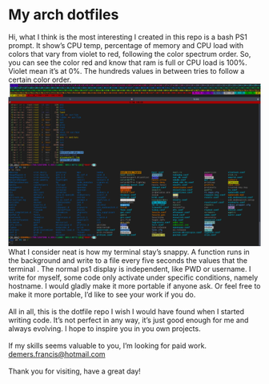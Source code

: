 # My arch dotfiles

Hi, what I think is the most interesting I created in this repo is a bash PS1 prompt. It show’s CPU temp, percentage of memory and CPU load with colors that vary from violet to red, following the color spectrum order. So, you can see the color red and know that ram is full or CPU load is 100%. Violet mean it’s at 0%. The hundreds values in between tries to follow a certain color order. \
![GitHub Logo](/info/combine.png)
What I consider neat is how my terminal stay’s snappy. A function runs in the background and write to a file every five seconds the values that the terminal . The normal ps1 display is independent, like PWD or username.  I write for myself, some code only activate under specific conditions, namely hostname. I would gladly make it more portable if anyone ask. Or feel free to make it more portable, I’d like to see your work if you do. \
\
All in all, this is the dotfile repo I wish I would have found when I started writing code. It’s not perfect in any way, it’s just good enough for me and always evolving. I hope to inspire you in you own projects. \
\
If my skills seems valuable to you, I’m looking for paid work. demers.francis@hotmail.com \
\
Thank you for visiting, have a great day!
